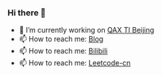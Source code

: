 
### Hi there 👋
- 🔭 I’m currently working on [QAX TI Beijing](https://ti.qianxin.com)
- 📫 How to reach me: [Blog](https://myc.ink) 
- 📫 How to reach me: [Bilibili](https://space.bilibili.com/6193252) 
- 📫 How to reach me: [Leetcode-cn](https://leetcode-cn.com/u/flushdb) 

